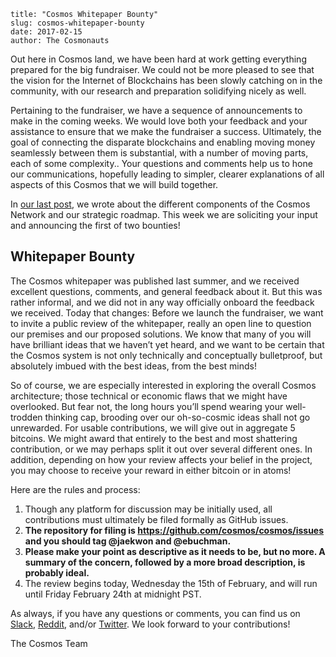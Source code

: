 ~~~
title: "Cosmos Whitepaper Bounty"
slug: cosmos-whitepaper-bounty
date: 2017-02-15
author: The Cosmonauts
~~~

Out here in Cosmos land, we have been hard at work getting everything prepared
for the big fundraiser. We could not be more pleased to see that the vision for
the Internet of Blockchains has been slowly catching on in the community,  with
our research and preparation solidifying nicely as well.

Pertaining to the fundraiser, we have a sequence of announcements to make in
the coming weeks. We would love both your feedback and your assistance to
ensure that we make the fundraiser a success. Ultimately, the goal of
connecting the disparate blockchains and enabling moving money seamlessly
between them is substantial, with a number of moving parts, each of some
complexity.. Your questions and comments help us to hone our communications,
hopefully  leading to simpler, clearer explanations of all aspects of this
Cosmos that we will build together.

In [our last post](https://cosmos.network/blog/cosmos-roadmap), we wrote about the different components of the Cosmos Network
and our strategic roadmap. This week we are soliciting your input and
announcing the first of two bounties!

## Whitepaper Bounty

The Cosmos whitepaper was published last summer, and we received excellent
questions, comments, and general feedback about it. But this was rather
informal, and we did not in any way officially onboard the feedback we
received. Today that changes: Before we launch the fundraiser, we want to
invite a public review of the whitepaper, really an open line to question our
premises and our proposed solutions. We know that many of you will have
brilliant ideas that we haven’t yet heard, and we want to be certain that the
Cosmos system is not only technically and conceptually bulletproof, but
absolutely imbued with the best ideas, from the best minds!

So of course, we are especially interested in exploring the overall Cosmos
architecture; those technical or economic flaws that we might have overlooked.
But fear not, the long hours you’ll spend wearing your well-trodden thinking
cap, brooding over our oh-so-cosmic ideas shall not go unrewarded. For usable
contributions, we will give out in aggregate 5 bitcoins. We might award that
entirely to the best and most shattering contribution, or we may perhaps split
it out over several different ones. In addition, depending on how your review
affects your belief in the project, you may choose to receive your reward in
either bitcoin or in atoms!

Here are the rules and process:

  1. Though any platform for discussion may be initially used, all
     contributions must ultimately be filed formally as GitHub issues.
  1. **The repository for filing is https://github.com/cosmos/cosmos/issues and
     you should tag @jaekwon and @ebuchman.**
  1. **Please make your point as descriptive as it needs to be, but no more.  A
     summary of the concern, followed by a more broad description, is probably
     ideal.**
  1. The review begins today, Wednesday the 15th of February, and will run
     until Friday February 24th at midnight PST.

As always, if you have any questions or comments, you can find us on
[Slack](http://slack.cosmos.network),
[Reddit](http://reddit.com/r/thecosmos), and/or
[Twitter](http://twitter.com/cosmos_hq). We look forward to your contributions!

The Cosmos Team

